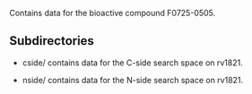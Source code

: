 Contains data for the bioactive compound F0725-0505.

## Subdirectories

- cside/ contains data for the C-side search space on rv1821.

- nside/ contains data for the N-side search space on rv1821.

